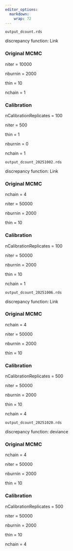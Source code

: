 ```yaml
---
editor_options: 
  markdown: 
    wrap: 72
---
```


`output_dcount.rds`

discrepancy function: Link

### Original MCMC

niter = 10000

nburnin = 2000

thin = 10

nchain = 1

### Calibration

nCalibrationReplicates = 100

niter = 500

thin = 1

nburnin = 0

nchain = 1

`output_dcount_20251002.rds` 

discrepancy function: Link

### Original MCMC

nchain = 4

niter = 50000

nburnin = 2000

thin = 10

### Calibration

nCalibrationReplicates = 100

niter = 50000

nburnin = 2000

thin = 10

nchain = 1

`output_dcount_20251006.rds` 

discrepancy function: Link

### Original MCMC

nchain = 4

niter = 50000

nburnin = 2000

thin = 10

### Calibration

nCalibrationReplicates = 500

niter = 50000

nburnin = 2000

thin = 10

nchain = 4

`output_dcount_20251020.rds` 

discrepancy function: deviance

### Original MCMC

nchain = 4

niter = 50000

nburnin = 2000

thin = 10

### Calibration

nCalibrationReplicates = 500

niter = 50000

nburnin = 2000

thin = 10

nchain = 4